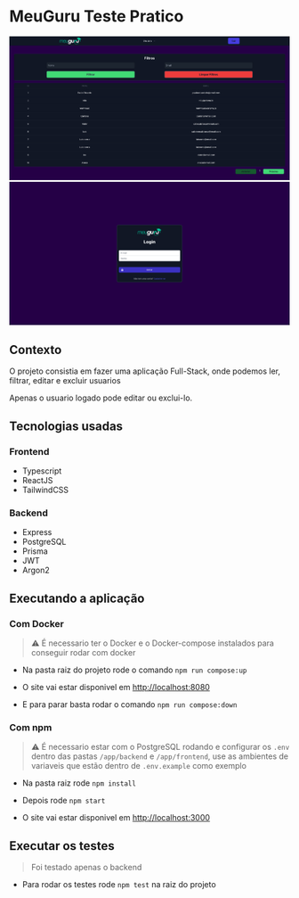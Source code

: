 # MeuGuru Teste Pratico

![HOME](https://github.com/pauloeduardods/meuguru-teste-pratico/blob/main/images/home.png?raw=true)
![LOGIN](https://github.com/pauloeduardods/meuguru-teste-pratico/blob/main/images/login.png?raw=true)
## Contexto

O projeto consistia em fazer uma aplicação Full-Stack, onde podemos ler, filtrar, editar e excluir usuarios

Apenas o usuario logado pode editar ou exclui-lo.

## Tecnologias usadas

### Frontend
* Typescript
* ReactJS
* TailwindCSS

### Backend
* Express
* PostgreSQL
* Prisma
* JWT
* Argon2

## Executando a aplicação

### Com Docker

> :warning: É necessario ter o Docker e o Docker-compose instalados para conseguir rodar com docker

- Na pasta raiz do projeto rode o comando `npm run compose:up`

- O site vai estar disponivel em [http://localhost:8080](http://localhost:8080)

- E para parar basta rodar o comando `npm run compose:down`

### Com npm

> :warning: É necessario estar com o PostgreSQL rodando e configurar os `.env` dentro das pastas `/app/backend` e `/app/frontend`, use as ambientes de variaveis que estão dentro de `.env.example` como exemplo

- Na pasta raiz rode `npm install`

- Depois rode `npm start` 

- O site vai estar disponivel em [http://localhost:3000](http://localhost:3000)

## Executar os testes

> Foi testado apenas o backend

- Para rodar os testes rode `npm test` na raiz do projeto
